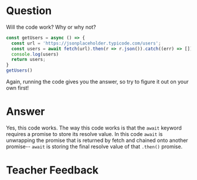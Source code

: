 # Question

Will the code work? Why or why not?

```js
const getUsers = async () => {
  const url = 'https://jsonplaceholder.typicode.com/users';
  const users = await fetch(url).then(r => r.json()).catch((err) => []);
  console.log(users)
  return users;
}
getUsers()
```

Again, running the code gives you the answer, so try to figure it out on your own first!

# Answer
Yes, this code works. The way this code works is that the `await` keyword requires a promise to store its resolve value. In this code `await` is unwrapping the promise that is returned by fetch and chained onto another promise-- `await` is storing the final resolve value of that `.then()` promise. 


# Teacher Feedback